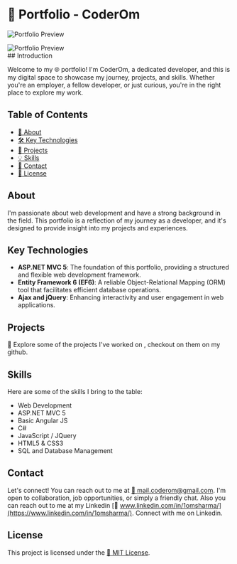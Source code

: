 ﻿# 🚀 Portfolio - CoderOm

![Portfolio Preview](https://coderom.databoltahai.in/Content/projectAssets/Images/About/coderom-home-preview.png)

<!-- Add CSS styles to the image using HTML -->
<div style="max-width: 75%; height: auto;">
  <img src="https://coderom.databoltahai.in/Content/projectAssets/Images/About/coderom-home-preview.png" alt="Portfolio Preview">
</div>
## Introduction

Welcome to my 🌐 portfolio! I'm CoderOm, a dedicated developer, and this is my digital space to showcase my journey, projects, and skills. Whether you're an employer, a fellow developer, or just curious, you're in the right place to explore my work.

## Table of Contents

- [📌 About](#about)
- [🛠️ Key Technologies](#key-technologies)
- [💼 Projects](#projects)
- [💡 Skills](#skills)
- [📧 Contact](#contact)
- [📝 License](#license)

## About

I'm passionate about web development and have a strong background in the field. This portfolio is a reflection of my journey as a developer, and it's designed to provide insight into my projects and experiences.

## Key Technologies

- **ASP.NET MVC 5**: The foundation of this portfolio, providing a structured and flexible web development framework.
- **Entity Framework 6 (EF6)**: A reliable Object-Relational Mapping (ORM) tool that facilitates efficient database operations.
- **Ajax and jQuery**: Enhancing interactivity and user engagement in web applications.

## Projects

🚀 Explore some of the projects I've worked on , checkout on them on my github. 

## Skills

Here are some of the skills I bring to the table:

- Web Development
- ASP.NET MVC 5
- Basic Angular JS
- C#
- JavaScript / JQuery
- HTML5 & CSS3
- SQL and Database Management

## Contact

Let's connect! You can reach out to me at [📧 mail.coderom@gmail.com](mailto:mail.coderom@gmail.com). I'm open to collaboration, job opportunities, or simply a friendly chat.
Also you can reach out to me at my Linkedin [🔗 www.linkedin.com/in/1omsharma/](https://www.linkedin.com/in/1omsharma/). Connect with me on Linkedin.

## License

This project is licensed under the [📝 MIT License](LICENSE).
